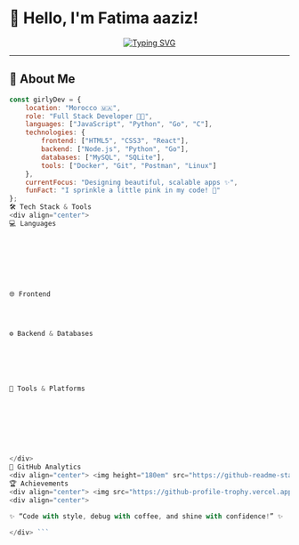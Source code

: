 # 🌸 Hello, I'm Fatima aaziz!  
<div align="center">  
 
[![Typing SVG](https://readme-typing-svg.herokuapp.com?font=Sacramento&size=35&pause=1000&color=FF69B4&center=true&vCenter=true&width=600&lines=Full+Stack+Developer;Coding+With+Creativity+💻;Lover+of+Pastel+Colors+🎀;Always+Learning+%26+Growing)](https://git.io/typing-svg)  

</div>  

---

## 💖 About Me  
```javascript
const girlyDev = {
    location: "Morocco 🇲🇦",
    role: "Full Stack Developer 👩‍💻",
    languages: ["JavaScript", "Python", "Go", "C"],
    technologies: {
        frontend: ["HTML5", "CSS3", "React"],
        backend: ["Node.js", "Python", "Go"],
        databases: ["MySQL", "SQLite"],
        tools: ["Docker", "Git", "Postman", "Linux"]
    },
    currentFocus: "Designing beautiful, scalable apps ✨",
    funFact: "I sprinkle a little pink in my code! 🎀"
};
🛠️ Tech Stack & Tools
<div align="center">
💻 Languages








🌐 Frontend




⚙️ Backend & Databases






🔧 Tools & Platforms








</div>
🌷 GitHub Analytics
<div align="center"> <img height="180em" src="https://github-readme-stats.vercel.app/api?username=YOURUSERNAME&show_icons=true&theme=radical&title_color=FF69B4&icon_color=FFC0CB&text_color=fff&bg_color=141321"/> <img height="180em" src="https://github-readme-stats.vercel.app/api/top-langs/?username=YOURUSERNAME&layout=compact&theme=radical&title_color=FF69B4&text_color=fff&bg_color=141321"/> </div>
🏆 Achievements
<div align="center"> <img src="https://github-profile-trophy.vercel.app/?username=YOURUSERNAME&theme=dracula&title=ff69b4&margin-w=10"/> </div>
<div align="center">

✨ “Code with style, debug with coffee, and shine with confidence!” ✨

</div> ```

